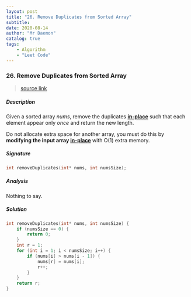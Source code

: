 ```yaml
---
layout: post
title: "26. Remove Duplicates from Sorted Array"    
subtitle:   
date: 2020-08-14
author: "Mr Daemon"
catalog: true
tags:
    - Algorithm
    - "Leet Code"
---
```


### 26. Remove Duplicates from Sorted Array

> [source link](https://leetcode.com/problems/remove-duplicates-from-sorted-array/)

##### Description

Given a sorted array *nums*, remove the duplicates [**in-place**](https://en.wikipedia.org/wiki/In-place_algorithm) such that each element appear only *once* and return the new length.

Do not allocate extra space for another array, you must do this by **modifying the input array [in-place](https://en.wikipedia.org/wiki/In-place_algorithm)** with O(1) extra memory.

##### Signature

```c
int removeDuplicates(int* nums, int numsSize);
```

##### Analysis

Nothing to say.

##### Solution

```c
int removeDuplicates(int* nums, int numsSize) {
    if (numsSize == 0) {
        return 0;
    }
    int r = 1;
    for (int i = 1; i < numsSize; i++) {
        if (nums[i] > nums[i - 1]) {
            nums[r] = nums[i];
            r++;
        }
    }
    return r;
}
```
